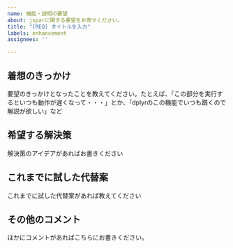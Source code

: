 ```yaml
---
name: 機能・説明の要望
about: jsparに関する要望をお寄せください。
title: "[REQ] タイトルを入力"
labels: enhancement
assignees: ''

---
```


## **着想のきっかけ**
要望のきっかけとなったことを教えてください。たとえば、「この部分を実行するといつも動作が遅くなって・・・」とか、「dplyrのこの機能でいつも躓くので解説が欲しい」など

## **希望する解決策**
解決策のアイデアがあればお書きください

## **これまでに試した代替案**
これまでに試した代替案があれば教えてください

## **その他のコメント**
ほかにコメントがあればこちらにお書きください。
